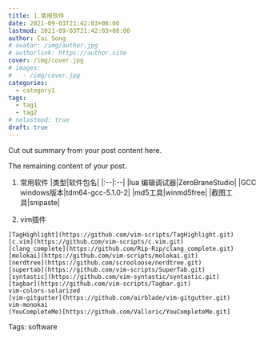 ```yaml
---
title: 1.常用软件
date: 2021-09-03T21:42:03+08:00
lastmod: 2021-09-03T21:42:03+08:00
author: Cai Song
# avatar: /img/author.jpg
# authorlink: https://author.site
cover: /img/cover.jpg
# images:
#   - /img/cover.jpg
categories:
  - category1
tags:
  - tag1
  - tag2
# nolastmod: true
draft: true
---
```


Cut out summary from your post content here.

<!--more-->

The remaining content of your post.
1. 常用软件
|类型|软件包名|
|:--|:--|
|lua 编辑调试器|ZeroBraneStudio|
|GCC windows版本|tdm64-gcc-5.1.0-2|
|md5工具|winmd5free|
|截图工具|snipaste|

2. vim插件
```plain
[TagHighlight](https://github.com/vim-scripts/TagHighlight.git)
[c.vim](https://github.com/vim-scripts/c.vim.git)
[clang_complete](https://github.com/Rip-Rip/clang_complete.git)
[molokai](https://github.com/vim-scripts/molokai.git)
[nerdtree](https://github.com/scrooloose/nerdtree.git)
[supertab](https://github.com/vim-scripts/SuperTab.git)
[syntastic](https://github.com/vim-syntastic/syntastic.git)
[tagbar](https://github.com/vim-scripts/Tagbar.git)
vim-colors-solarized
[vim-gitgutter](https://github.com/airblade/vim-gitgutter.git)
vim-monokai
(YouCompleteMe)[https://github.com/Valloric/YouCompleteMe.git]
```

Tags:
  software